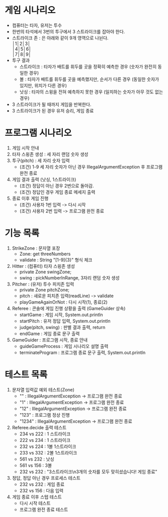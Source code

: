 # 게임 시나리오

- 컴퓨터는 타자, 유저는 투수
- 한번의 타석에서 3번의 투구에서 3 스트라이크를 잡아야 한다.
- 스트라이크 존 : 은 아래와 같이 9개 영역으로 나뉜다.
  <br>│1│2│3│
  <br>│4│5│6│
  <br>│7│8│9│
- 투구 결과
    - 스트라이크 : 타자가 배트를 휘두를 곳을 정확히 예측한 경우 (숫자가 완전히 동일한 경우)
    - 볼 : 타자가 배트를 휘두를 곳을 예측했지만, 순서가 다른 경우 (동일한 숫자가 있지만, 위치가 다른 경우)
    - 낫싱 : 타자의 스윙을 전혀 예측하지 못한 경우 (일치하는 숫자가 아무 것도 없는 경우)
- 3 스트라이크가 될 때까지 게임을 반복한다.
- 3 스트라이크가 된 경우 유저 승리, 게임 종료

# 프로그램 시나리오

1. 게임 시작 안내
2. 타자 스윙존 생성 : 세 자리 랜덤 숫자 생성
3. 투구(pitch) : 세 자리 숫자 입력
    - (조건) 1-9 세 자리 숫자가 아닌 경우 IllegalArgumentException 후 프로그램 완전 종료
4. 게임 결과 출력 (낫싱, 1스트라이크)
    - (조건) 정답이 아닌 경우 2번으로 돌아감.
    - (조건) 정답인 경우 게임 종료 메세지 출력
5. 종료 이후 게임 진행
    - (조건) 사용자 1번 입력 -> 다시 시작
    - (조건) 사용자 2번 입력 -> 프로그램 완전 종료

# 기능 목록

1. StrikeZone : 문자열 포장
    - Zone: get threeNumbers
    - validate : String "[1-9]{3}" 형식 체크
2. Hitter : (컴퓨터) 타자 스윙존 생성
    - private Zone swingZone;
    - swing : pickNumberInRange, 3자리 랜덤 숫자 생성
3. Pitcher : (유저) 투수 피치존 입력
    - private Zone pitchZone;
    - pitch : 새로운 피치존 입력(readLine) -> validate
    - playGameAgainOrNot : 다시 시작(1), 종료(2)
4. Referee : 콘솔에 게임 진행 상황을 출력 (GameGuider 상속)
    - startGame : 게임 시작, System.out.println
    - startPitch : 유저 정답 입력, System.out.println
    - judge(pitch, swing) : 판별 결과 출력, return
    - endGame : 게임 종료 문구 출력
5. GameGuider : 프로그램 시작, 종료 안내
    - guideGameProcess : 게임 시나리오 설명 출력
    - terminateProgram : 프로그램 종료 문구 출력, System.out.println

# 테스트 목록

1. 문자열 입력값 예외 테스트(Zone)
    - "" : IllegalArgumentException -> 프로그램 완전 종료
    - "1" : IllegalArgumentException -> 프로그램 완전 종료
    - "12" : IllegalArgumentException -> 프로그램 완전 종료
    - "123" : 프로그램 정상 진행
    - "1234" : IllegalArgumentException -> 프로그램 완전 종료
2. Referee.decide 출력 테스트
    - 234 vs 222 : 1 스트라이크
    - 222 vs 234 : 1 스트라이크
    - 232 vs 224 : 1볼 1스트라이크
    - 233 vs 332 : 2볼 1스트라이크
    - 561 vs 232 : 낫싱
    - 561 vs 156 : 3볼
    - 232 vs 232 : "3스트라이크\n3개의 숫자를 모두 맞히셨습니다! 게임 종료"
3. 정답, 정답 아닌 경우 프로세스 테스트
    - 232 vs 232 : 게임 종료
    - 232 vs 156 : 다음 입력
4. 게임 종료 이후 스텝 테스트
    - 다시 시작 테스트
    - 프로그램 완전 종료 테스트
